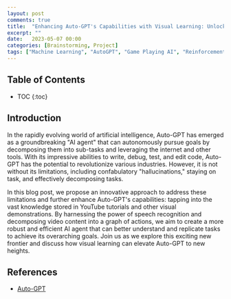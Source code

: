 ```yaml
---
layout: post
comments: true
title:  "Enhancing Auto-GPT's Capabilities with Visual Learning: Unlocking the Power of YouTube Tutorials"
excerpt: ""
date:   2023-05-07 00:00
categories: [Brainstorming, Project]
tags: ["Machine Learning", "AutoGPT", "Game Playing AI", "Reinforcement Learning", "AutoDev"]
---
```


## Table of Contents

* TOC
{:toc}

## Introduction

In the rapidly evolving world of artificial intelligence, Auto-GPT has emerged as a groundbreaking "AI agent" that can autonomously pursue goals by decomposing them into sub-tasks and leveraging the internet and other tools. With its impressive abilities to write, debug, test, and edit code, Auto-GPT has the potential to revolutionize various industries. However, it is not without its limitations, including confabulatory "hallucinations," staying on task, and effectively decomposing tasks.

In this blog post, we propose an innovative approach to address these limitations and further enhance Auto-GPT's capabilities: tapping into the vast knowledge stored in YouTube tutorials and other visual demonstrations. By harnessing the power of speech recognition and decomposing video content into a graph of actions, we aim to create a more robust and efficient AI agent that can better understand and replicate tasks to achieve its overarching goals. Join us as we explore this exciting new frontier and discuss how visual learning can elevate Auto-GPT to new heights.

## References

- [Auto-GPT](https://en.wikipedia.org/wiki/Auto-GPT)